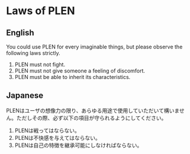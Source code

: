 Laws of PLEN
===============================================================================

## English
You could use PLEN for every imaginable things, but please observe the following laws strictly.

1. PLEN must not fight.
2. PLEN must not give someone a feeling of discomfort.
3. PLEN must be able to inherit its characteristics.

## Japanese
PLENはユーザの想像力の限り、あらゆる用途で使用していただいて構いません。ただしその際、必ず以下の項目が守られるようにしてください。

1. PLENは戦ってはならない。
2. PLENは不快感を与えてはならない。
3. PLENは自己の特徴を継承可能にしなければならない。